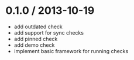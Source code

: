 
0.1.0 / 2013-10-19 
==================

 * add outdated check
 * add support for sync checks
 * add pinned check
 * add demo check
 * implement basic framework for running checks
